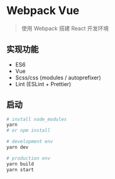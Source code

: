 # Webpack Vue

> 使用 Webpack 搭建 React 开发环境

## 实现功能

- ES6
- Vue
- Scss/css (modules / autoprefixer)
- Lint (ESLint + Prettier)

## 启动

```bash
# install node_modules
yarn
# or npm install

# development env
yarn dev

# production env
yarn build
yarn start
```
